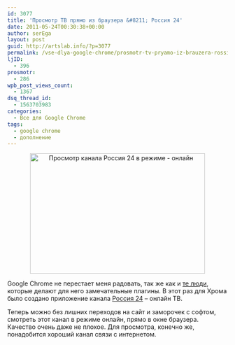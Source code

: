 ```yaml
---
id: 3077
title: 'Просмотр ТВ прямо из браузера &#8211; Россия 24'
date: 2011-05-24T00:30:38+00:00
author: serEga
layout: post
guid: http://artslab.info/?p=3077
permalink: /vse-dlya-google-chrome/prosmotr-tv-pryamo-iz-brauzera-rossiya-24/
ljID:
  - 396
prosmotr:
  - 286
wpb_post_views_count:
  - 1367
dsq_thread_id:
  - 1563703983
categories:
  - Все для Google Chrome
tags:
  - google chrome
  - дополнение
---
```

<center>
  <img src="http://img.artslab.info/24russia_online_tv.png" alt="Просмотр канала Россия 24 в режиме - онлайн" title="24russia_online_tv" width="400" height="275" class="alignnone size-full wp-image-3078" />
</center>

Google Chrome не перестает меня радовать, так же как и [те люди](http://my-chrome.ru/2011/05/prilozhenie-rossiya-24-onlajn-tv/), которые делают для него замечательные плагины. В этот раз для Хрома было создано приложение канала [Россия 24](https://chrome.google.com/webstore/detail/backaeplcmgnncbejeanhhohngidfapj#) &#8211; онлайн ТВ.
  
Теперь можно без лишних переходов на сайт и заморочек с софтом, смотреть этот канал в режиме онлайн, прямо в окне браузера. Качество очень даже не плохое. Для просмотра, конечно же, понадобится хороший канал связи с интернетом.